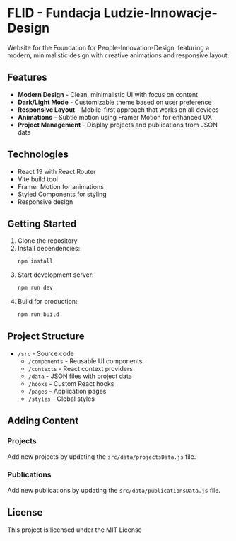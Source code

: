 # FLID - Fundacja Ludzie-Innowacje-Design

Website for the Foundation for People-Innovation-Design, featuring a modern, minimalistic design with creative animations and responsive layout.

## Features

- **Modern Design** - Clean, minimalistic UI with focus on content
- **Dark/Light Mode** - Customizable theme based on user preference
- **Responsive Layout** - Mobile-first approach that works on all devices
- **Animations** - Subtle motion using Framer Motion for enhanced UX
- **Project Management** - Display projects and publications from JSON data

## Technologies

- React 19 with React Router
- Vite build tool
- Framer Motion for animations
- Styled Components for styling
- Responsive design

## Getting Started

1. Clone the repository
2. Install dependencies:
   ```bash
   npm install
   ```
3. Start development server:
   ```bash
   npm run dev
   ```
4. Build for production:
   ```bash
   npm run build
   ```

## Project Structure

- `/src` - Source code
  - `/components` - Reusable UI components
  - `/contexts` - React context providers
  - `/data` - JSON files with project data
  - `/hooks` - Custom React hooks
  - `/pages` - Application pages
  - `/styles` - Global styles

## Adding Content

### Projects

Add new projects by updating the `src/data/projectsData.js` file.

### Publications

Add new publications by updating the `src/data/publicationsData.js` file.

## License

This project is licensed under the MIT License
